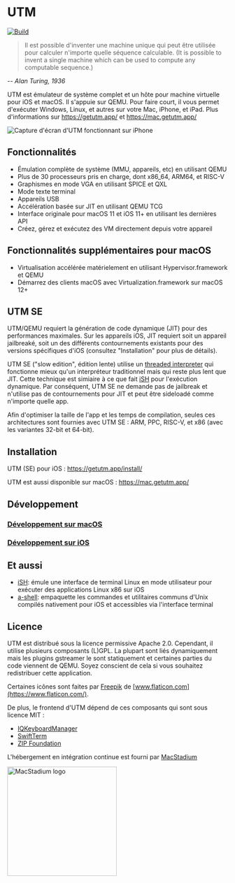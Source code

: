 #  UTM
[![Build](https://github.com/utmapp/UTM/workflows/Build/badge.svg?branch=master&event=push)][1]

> Il est possible d'inventer une machine unique qui peut être utilisée pour calculer n'importe quelle séquence calculable. (It is possible to invent a single machine which can be used to compute any computable sequence.)

-- <cite>Alan Turing, 1936</cite>

UTM est émulateur de système complet et un hôte pour machine virtuelle pour iOS et macOS. Il s'appuie sur QEMU. Pour faire court, il vous permet d'exécuter Windows, Linux, et autres sur votre Mac, iPhone, et iPad. Plus d'informations sur https://getutm.app/ et https://mac.getutm.app/

![Capture d'écran d'UTM fonctionnant sur iPhone][2]

## Fonctionnalités

* Émulation complète de système (MMU, appareils, etc) en utilisant QEMU
* Plus de 30 processeurs pris en charge, dont x86_64, ARM64, et RISC-V
* Graphismes en mode VGA en utilisant SPICE et QXL
* Mode texte terminal
* Appareils USB
* Accélération basée sur JIT en utilisant QEMU TCG
* Interface originale pour macOS 11 et iOS 11+ en utilisant les dernières API
* Créez, gérez et exécutez des VM directement depuis votre appareil

## Fonctionnalités supplémentaires pour macOS

* Virtualisation accélérée matérielement en utilisant Hypervisor.framework et QEMU
* Démarrez des clients macOS avec Virtualization.framework sur macOS 12+

## UTM SE

UTM/QEMU requiert la génération de code dynamique (JIT) pour des performances maximales. Sur les appareils iOS, JIT requiert soit un appareil jailbreaké, soit un des différents contournements existants pour des versions spécifiques d'iOS (consultez "Installation" pour plus de détails).

UTM SE ("slow edition", édition lente) utilise un [threaded interpreter][3] qui fonctionne mieux qu'un interpréteur traditionnel mais qui reste plus lent que JIT. Cette technique est simiaire à ce que fait [iSH][4] pour l'exécution dynamique. Par conséquent, UTM SE ne demande pas de jailbreak et n'utilise pas de contournements pour JIT et peut être sideloadé comme n'importe quelle app.

Afin d'optimiser la taille de l'app et les temps de compilation, seules ces architectures sont fournies avec UTM SE : ARM, PPC, RISC-V, et x86 (avec les variantes 32-bit et 64-bit).

## Installation

UTM (SE) pour iOS : https://getutm.app/install/

UTM est aussi disponible sur macOS : https://mac.getutm.app/

## Développement

### [Développement sur macOS](Documentation/MacDevelopment.md)

### [Développement sur iOS](Documentation/iOSDevelopment.md)

## Et aussi

* [iSH][4]: émule une interface de terminal Linux en mode utilisateur pour exécuter des applications Linux x86 sur iOS
* [a-shell][5]: empaquette les commandes et utilitaires communs d'Unix compilés nativement pour iOS et accessibles via l'interface terminal

## Licence

UTM est distribué sous la licence permissive Apache 2.0. Cependant, il utilise plusieurs composants (L)GPL. La plupart sont liés dynamiquement mais les plugins gstreamer le sont statiquement et certaines parties du code viennent de QEMU. Soyez conscient de cela si vous souhaitez redistribuer cette application.

Certaines icônes sont faites par [Freepik](https://www.freepik.com) de [www.flaticon.com](https://www.flaticon.com/).

De plus, le frontend d'UTM dépend de ces composants qui sont sous licence MIT :

* [IQKeyboardManager](https://github.com/hackiftekhar/IQKeyboardManager)
* [SwiftTerm](https://github.com/migueldeicaza/SwiftTerm)
* [ZIP Foundation](https://github.com/weichsel/ZIPFoundation)

L'hébergement en intégration continue est fourni par [MacStadium](https://www.macstadium.com/opensource)

[<img src="https://uploads-ssl.webflow.com/5ac3c046c82724970fc60918/5c019d917bba312af7553b49_MacStadium-developerlogo.png" alt="MacStadium logo" width="250">](https://www.macstadium.com)
  
  [1]: https://github.com/utmapp/UTM/actions?query=event%3Arelease+workflow%3ABuild
  [2]: screen.png
  [3]: https://github.com/ktemkin/qemu/blob/with_tcti/tcg/aarch64-tcti/README.md
  [4]: https://github.com/ish-app/ish
  [5]: https://github.com/holzschu/a-shell
